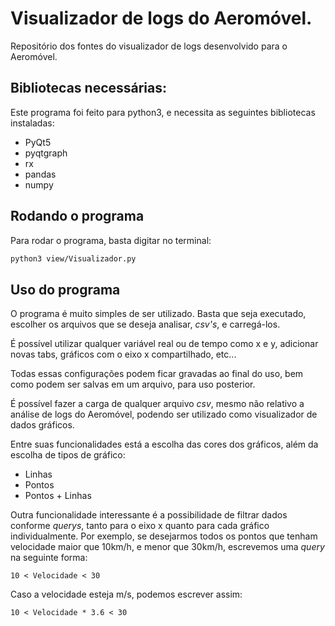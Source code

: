 # Visualizador de logs do Aeromóvel.
Repositório dos fontes do visualizador de logs desenvolvido para o Aeromóvel.

## Bibliotecas necessárias:
Este programa foi feito para python3, e necessita as seguintes bibliotecas instaladas:
  + PyQt5
  + pyqtgraph
  + rx
  + pandas
  + numpy
  
## Rodando o programa
Para rodar o programa, basta digitar no terminal:
```bash
python3 view/Visualizador.py
```  

## Uso do programa
O programa é muito simples de ser utilizado. Basta que seja executado, escolher os arquivos
que se deseja analisar, *csv's*, e carregá-los.

É possível utilizar qualquer variável real ou de tempo como x e y, adicionar novas tabs,
gráficos com o eixo x compartilhado, etc...

Todas essas configurações podem ficar gravadas ao final do uso, bem como podem ser salvas
em um arquivo, para uso posterior.

É possível fazer a carga de qualquer arquivo *csv*, mesmo não relativo a análise
de logs do Aeromóvel, podendo ser utilizado como visualizador de dados gráficos.

Entre suas funcionalidades está a escolha das cores dos gráficos, além da escolha
de tipos de gráfico:
 + Linhas
 + Pontos
 + Pontos + Linhas

Outra funcionalidade interessante é a possibilidade de filtrar dados conforme
*querys*, tanto para o eixo x quanto para cada gráfico individualmente. Por 
exemplo, se desejarmos todos os pontos que tenham velocidade maior que 10km/h,
e menor que 30km/h, escrevemos uma *query* na seguinte forma:
```
10 < Velocidade < 30
```
Caso a velocidade esteja m/s, podemos escrever assim:
```
10 < Velocidade * 3.6 < 30
```